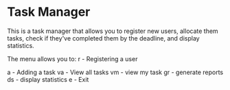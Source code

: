 # Task Manager
This is a task manager that allows you to register new users, allocate them tasks, check if they've completed them by the deadline, and display statistics.

The menu allows you to:
r - Registering a user

a - Adding a task
va - View all tasks
vm - view my task
gr - generate reports
ds - display statistics
e - Exit
